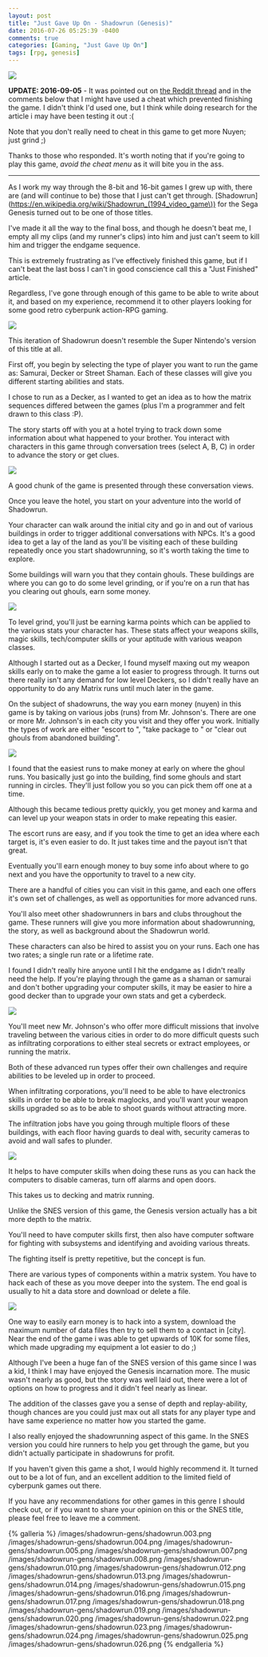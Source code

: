 ```yaml
---
layout: post
title: "Just Gave Up On - Shadowrun (Genesis)"
date: 2016-07-26 05:25:39 -0400
comments: true
categories: [Gaming, "Just Gave Up On"]
tags: [rpg, genesis]
---
```


![](/images/shadowrun-gens/shadowrun.000.png)

**UPDATE: 2016-09-05** - It was pointed out on [the Reddit thread](https://www.reddit.com/r/rpg_gamers/comments/4uxq5n/just_gave_up_on_shadowrun_genesis) and in the comments below that I might have used a cheat which prevented finishing the game. I didn't think I'd used one, but I think while doing research for the article i may have been testing it out :(

Note that you don't really need to cheat in this game to get more Nuyen; just grind ;)

Thanks to those who responded. It's worth noting that if you're going to play this game, *avoid the cheat menu* as it will bite you in the ass.

--------------------------------------------------------------------

As I work my way through the 8-bit and 16-bit games I grew up with, there are (and will continue to be) those that I just can't get through. [Shadowrun](https://en.wikipedia.org/wiki/Shadowrun_(1994_video_game\)) for the Sega Genesis turned out to be one of those titles.

I've made it all the way to the final boss, and though he doesn't beat me, I empty all my clips (and my runner's clips) into him and just can't seem to kill him and trigger the endgame sequence.

This is extremely frustrating as I've effectively finished this game, but if I can't beat the last boss I can't in good conscience call this a "Just Finished" article.

Regardless, I've gone through enough of this game to be able to write about it, and based on my experience, recommend it to other players looking for some good retro cyberpunk action-RPG gaming.

<!-- more -->

![](/images/shadowrun-gens/shadowrun.001.png)

This iteration of Shadowrun doesn't resemble the Super Nintendo's version of this title at all.

First off, you begin by selecting the type of player you want to run the game as: Samurai, Decker or Street Shaman. Each of these classes will give you different starting abilities and stats.

I chose to run as a Decker, as I wanted to get an idea as to how the matrix sequences differed between the games (plus I'm a programmer and felt drawn to this class :P).

The story starts off with you at a hotel trying to track down some information about what happened to your brother. You interact with characters in this game through conversation trees (select A, B, C) in order to advance the story or get clues.

![](/images/shadowrun-gens/shadowrun.002.png)

A good chunk of the game is presented through these conversation views.

Once you leave the hotel, you start on your adventure into the world of Shadowrun.

Your character can walk around the initial city and go in and out of various buildings in order to trigger additional conversations with NPCs. It's a good idea to get a lay of the land as you'll be visiting each of these building repeatedly once you start shadowrunning, so it's worth taking the time to explore.

Some buildings will warn you that they contain ghouls. These buildings are where you can go to do some level grinding, or if you're on a run that has you clearing out ghouls, earn some money.

![](/images/shadowrun-gens/shadowrun.006.png)

To level grind, you'll just be earning karma points which can be applied to the various stats your character has. These stats affect your weapons skills, magic skills, tech/computer skills or your aptitude with various weapon classes.

Although I started out as a Decker, I found myself maxing out my weapon skills early on to make the game a lot easier to progress through. It turns out there really isn't any demand for low level Deckers, so I didn't really have an opportunity to do any Matrix runs until much later in the game.

On the subject of shadowruns, the way you earn money (nuyen) in this game is by taking on various jobs (runs) from Mr. Johnson's. There are one or more Mr. Johnson's in each city you visit and they offer you work. Initially the types of work are either "escort <name> to <location>", "take package to <location>" or "clear out ghouls from abandoned building".

![](/images/shadowrun-gens/shadowrun.011.png)

I found that the easiest runs to make money at early on where the ghoul runs. You basically just go into the building, find some ghouls and start running in circles. They'll just follow you so you can pick them off one at a time.

Although this became tedious pretty quickly, you get money and karma and can level up your weapon stats in order to make repeating this easier.

The escort runs are easy, and if you took the time to get an idea where each target is, it's even easier to do. It just takes time and the payout isn't that great.

Eventually you'll earn enough money to buy some info about where to go next and you have the opportunity to travel to a new city.

There are a handful of cities you can visit in this game, and each one offers it's own set of challenges, as well as opportunities for more advanced runs.

You'll also meet other shadowrunners in bars and clubs throughout the game. These runners will give you more information about shadowrunning, the story, as well as background about the Shadowrun world.

These characters can also be hired to assist you on your runs. Each one has two rates; a single run rate or a lifetime rate.

I found I didn't really hire anyone until I hit the endgame as I didn't really need the help. If you're playing through the game as a shaman or samurai and don't bother upgrading your computer skills, it may be easier to hire a good decker than to upgrade your own stats and get a cyberdeck.

![](/images/shadowrun-gens/shadowrun.009.png)

You'll meet new Mr. Johnson's who offer more difficult missions that involve traveling between the various cities in order to do more difficult quests such as infiltrating corporations to either steal secrets or extract employees, or running the matrix.

Both of these advanced run types offer their own challenges and require abilities to be leveled up in order to proceed.

When infiltrating corporations, you'll need to be able to have electronics skills in order to be able to break maglocks, and you'll want your weapon skills upgraded so as to be able to shoot guards without attracting more.

The infiltration jobs have you going through multiple floors of these buildings, with each floor having guards to deal with, security cameras to avoid and wall safes to plunder.

![](/images/shadowrun-gens/shadowrun.015.png)

It helps to have computer skills when doing these runs as you can hack the computers to disable cameras, turn off alarms and open doors.

This takes us to decking and matrix running.

Unlike the SNES version of this game, the Genesis version actually has a bit more depth to the matrix.

You'll need to have computer skills first, then also have computer software for fighting with subsystems and identifying and avoiding various threats.

The fighting itself is pretty repetitive, but the concept is fun.

There are various types of components within a matrix system. You have to hack each of these as you move deeper into the system. The end goal is usually to hit a data store and download or delete a file.

![](/images/shadowrun-gens/shadowrun.021.png)

One way to easily earn money is to hack into a system, download the maximum number of data files then try to sell them to a contact in [city]. Near the end of the game i was able to get upwards of 10K for some files, which made upgrading my equipment a lot easier to do ;)

Although I've been a huge fan of the SNES version of this game since I was a kid, I think I may have enjoyed the Genesis incarnation more. The music wasn't nearly as good, but the story was well laid out, there were a lot of options on how to progress and it didn't feel nearly as linear.

The addition of the classes gave you a sense of depth and replay-ability, though chances are you could just max out all stats for any player type and have same experience no matter how you started the game.

I also really enjoyed the shadowrunning aspect of this game. In the SNES version you could hire runners to help you get through the game, but you didn't actually participate in shadowruns for profit.

If you haven't given this game a shot, I would highly recommend it. It turned out to be a lot of fun, and an excellent addition to the limited field of cyberpunk games out there.

If you have any recommendations for other games in this genre I should check out, or if you want to share your opinion on this or the SNES title, please feel free to leave me a comment.

{% galleria %}
/images/shadowrun-gens/shadowrun.003.png
/images/shadowrun-gens/shadowrun.004.png
/images/shadowrun-gens/shadowrun.005.png
/images/shadowrun-gens/shadowrun.007.png
/images/shadowrun-gens/shadowrun.008.png
/images/shadowrun-gens/shadowrun.010.png
/images/shadowrun-gens/shadowrun.012.png
/images/shadowrun-gens/shadowrun.013.png
/images/shadowrun-gens/shadowrun.014.png
/images/shadowrun-gens/shadowrun.015.png
/images/shadowrun-gens/shadowrun.016.png
/images/shadowrun-gens/shadowrun.017.png
/images/shadowrun-gens/shadowrun.018.png
/images/shadowrun-gens/shadowrun.019.png
/images/shadowrun-gens/shadowrun.020.png
/images/shadowrun-gens/shadowrun.022.png
/images/shadowrun-gens/shadowrun.023.png
/images/shadowrun-gens/shadowrun.024.png
/images/shadowrun-gens/shadowrun.025.png
/images/shadowrun-gens/shadowrun.026.png
{% endgalleria %}